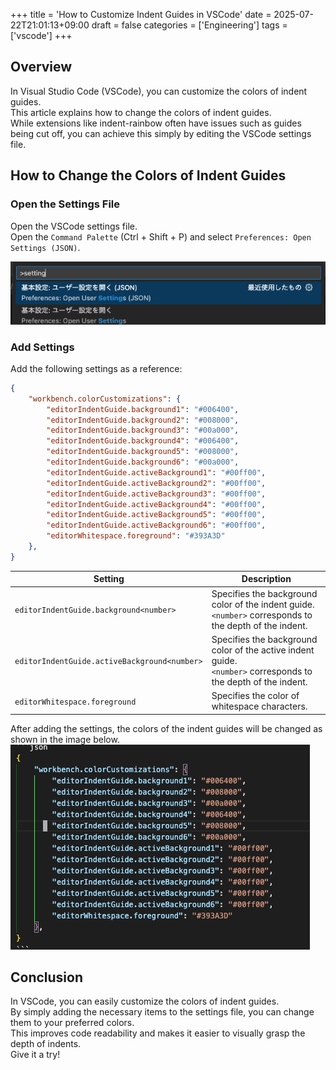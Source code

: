 +++
title = 'How to Customize Indent Guides in VSCode'
date = 2025-07-22T21:01:13+09:00
draft = false
categories = ['Engineering']
tags = ['vscode']
+++

## Overview
In Visual Studio Code (VSCode), you can customize the colors of indent guides.  
This article explains how to change the colors of indent guides.  
While extensions like indent-rainbow often have issues such as guides being cut off, you can achieve this simply by editing the VSCode settings file.

## How to Change the Colors of Indent Guides

### Open the Settings File
Open the VSCode settings file.  
Open the `Command Palette` (Ctrl + Shift + P) and select `Preferences: Open Settings (JSON)`.

![How to open settings](image.png)

### Add Settings
Add the following settings as a reference:
```json
{
    "workbench.colorCustomizations": {
        "editorIndentGuide.background1": "#006400",
        "editorIndentGuide.background2": "#008000",
        "editorIndentGuide.background3": "#00a000",
        "editorIndentGuide.background4": "#006400",
        "editorIndentGuide.background5": "#008000",
        "editorIndentGuide.background6": "#00a000",
        "editorIndentGuide.activeBackground1": "#00ff00",
        "editorIndentGuide.activeBackground2": "#00ff00",
        "editorIndentGuide.activeBackground3": "#00ff00",
        "editorIndentGuide.activeBackground4": "#00ff00",
        "editorIndentGuide.activeBackground5": "#00ff00",
        "editorIndentGuide.activeBackground6": "#00ff00",
        "editorWhitespace.foreground": "#393A3D"
    },
}
```

| Setting                          | Description                                                                 |
|-----------------------------------|-----------------------------------------------------------------------------|
| `editorIndentGuide.background<number>` | Specifies the background color of the indent guide.<br>`<number>` corresponds to the depth of the indent. |
| `editorIndentGuide.activeBackground<number>` | Specifies the background color of the active indent guide.<br>`<number>` corresponds to the depth of the indent. |
| `editorWhitespace.foreground`     | Specifies the color of whitespace characters.                               |

After adding the settings, the colors of the indent guides will be changed as shown in the image below.  
![Indent guide appearance](image-1.png)

## Conclusion
In VSCode, you can easily customize the colors of indent guides.  
By simply adding the necessary items to the settings file, you can change them to your preferred colors.  
This improves code readability and makes it easier to visually grasp the depth of indents.  
Give it a try!
